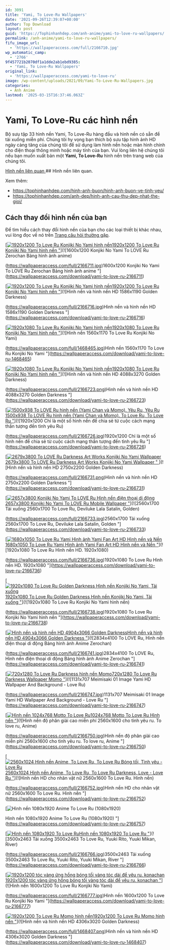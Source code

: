 ```yaml
---
id: 3091
title: 'Yami, To Love-Ru Wallpapers'
date: '2021-09-26T12:39:07+00:00'
author: Top Download
layout: post
guid: 'https://Tophinhanhdep.com/anh-anime/yami-to-love-ru-wallpapers/'
permalink: /anh-anime/yami-to-love-ru-wallpapers/
fifu_image_url:
  - 'https://wallpaperaccess.com/full/2166710.jpg'
wp_automatic_camp:
  - '2766'
9f457721b2070df1a1dde2ab1ebd9385:
  - 'Yami, To Love-Ru Wallpapers'
original_link:
  - 'https://wallpaperaccess.com/yami-to-love-ru'
image: /wp-content/uploads/2021/09/Yami-To-Love-Ru-Wallpapers.jpg
categories:
  - Ảnh Anime
lastmod: '2025-03-15T16:37:46.063Z'
---
```

# Yami, To Love-Ru các hình nền

Bộ sưu tập 33 hình nền Yami, To Love-Ru hàng đầu và hình nền có sẵn để tải xuống miễn phí. Chúng tôi hy vọng bạn thích bộ sưu tập hình ảnh HD ngày càng tăng của chúng tôi để sử dụng làm hình nền hoặc màn hình chính cho điện thoại thông minh hoặc máy tính của bạn. Vui lòng liên hệ chúng tôi nếu bạn muốn xuất bản một **Yami, To Love-Ru** hình nền trên trang web của chúng tôi.

[Hình nền liên quan ](#related) ## Hình nền liên quan.

   
 Xem thêm:

   
- <https://tophinhanhdep.com/hinh-anh-buon/hinh-anh-buon-ve-tinh-yeu/>
- <https://tophinhanhdep.com/anh-dep/hinh-anh-cau-thu-dep-nhat-the-gioi/>

## Cách thay đổi hình nền của bạn

Để tìm hiểu cách thay đổi hình nền của bạn cho các loại thiết bị khác nhau, vui lòng đọc về nó trên [Trang câu hỏi thường gặp](https://tophinhanhdep.com/faq/).

  
[[![1920x1200 To Love Ru Konjiki No Yami hình nền](https://wallpaperaccess.com/full/2166710.jpg)1920x1200 To Love Ru Konjiki No Yami hình nền "](https://wallpaperaccess.com/download/yami-to-love-ru-2166710)](![1600x1200 Konjiki No Yami To LOVE Ru Zerochan Bảng hình ảnh anime)

(https://wallpaperaccess.com/full/2166711.jpg)1600x1200 Konjiki No Yami To LOVE Ru Zerochan Bảng hình ảnh anime "](https://wallpaperaccess.com/download/yami-to-love-ru-2166711)

[[![1920x1200 To Love Ru Konjiki No Yami hình nền](https://wallpaperaccess.com/full/2166712.jpg)1920x1200 To Love Ru Konjiki No Yami hình nền "](https://wallpaperaccess.com/download/yami-to-love-ru-2166712)](![Hình nền và hình nền HD 1586x1190 Golden Darkness)

(https://wallpaperaccess.com/full/2166716.jpg)Hình nền và hình nền HD 1586x1190 Golden Darkness "](https://wallpaperaccess.com/download/yami-to-love-ru-2166716)

[[![1920x1080 To Love Ru Konjiki No Yami hình nền](https://wallpaperaccess.com/full/2166719.jpg)1920x1080 To Love Ru Konjiki No Yami hình nền "](https://wallpaperaccess.com/download/yami-to-love-ru-2166719)](![Hình nền 1560x1170 To Love Ru Konjiki No Yami)

(https://wallpaperaccess.com/full/1468465.jpg)Hình nền 1560x1170 To Love Ru Konjiki No Yami "](https://wallpaperaccess.com/download/yami-to-love-ru-1468465)

[[![1920x1080 To Love Ru Konjiki No Yami hình nền](https://wallpaperaccess.com/full/2166721.jpg)1920x1080 To Love Ru Konjiki No Yami hình nền "](https://wallpaperaccess.com/download/yami-to-love-ru-2166721)](![Hình nền và hình nền HD 4088x3270 Golden Darkness)

(https://wallpaperaccess.com/full/2166723.png)Hình nền và hình nền HD 4088x3270 Golden Darkness "](https://wallpaperaccess.com/download/yami-to-love-ru-2166723)

[[![1500x938 To LOVE Ru hình nền (Yami Chan và Momo).  Yêu Ru, Yêu Ru](https://wallpaperaccess.com/full/2166725.jpg)1500x938 To LOVE Ru hình nền (Yami Chan và Momo). To Love Ru, To Love Ru "](https://wallpaperaccess.com/download/yami-to-love-ru-2166725)](![1920x1200 Chỉ là một số hình nền để chia sẻ từ cuộc cách mạng thần tượng đến tình yêu Ru)

(https://wallpaperaccess.com/full/2166726.jpg)1920x1200 Chỉ là một số hình nền để chia sẻ từ cuộc cách mạng thần tượng đến tình yêu Ru "](https://wallpaperaccess.com/download/yami-to-love-ru-2166726)

[[![2679x3800 To LOVE Ru Darkness Art Works Konjiki No Yami Wallpaper](https://wallpaperaccess.com/full/2166728.jpg)2679x3800 To LOVE Ru Darkness Art Works Konjiki No Yami Wallpaper " ](https://wallpaperaccess.com/download/yami-to-love-ru-2166728)](![Hình nền và hình nền HD 2750x2200 Golden Darkness)

(https://wallpaperaccess.com/full/2166731.png)Hình nền và hình nền HD 2750x2200 Golden Darkness "](https://wallpaperaccess.com/download/yami-to-love-ru-2166731)

[[![2657x3800 Konjiki No Yami To LOVE Ru Hình nền điện thoại di động](https://wallpaperaccess.com/full/2166732.jpg)2657x3800 Konjiki No Yami To LOVE Ru Mobile Wallpaper "](https://wallpaperaccess.com/download/yami-to-love-ru-2166732)](![2560x1700 Tải xuống 2560x1700 To Love Ru, Deviluke Lala Satalin, Golden)

(https://wallpaperaccess.com/full/2166733.jpg)2560x1700 Tải xuống 2560x1700 To Love Ru, Deviluke Lala Satalin, Golden "](https://wallpaperaccess.com/download/yami-to-love-ru-2166733)

[[![1680x1050 To Love Ru Yami Hình ảnh Yami Fan Art HD Hình nền và Nền](https://wallpaperaccess.com/full/2166735.jpg)1680x1050 To Love Ru Yami Hình ảnh Yami Fan Art HD Hình nền và Nền "](https://wallpaperaccess.com/download/yami-to-love-ru-2166735)](![1920x1080 To Love Ru Hình nền HD.  1920x1080)

(https://wallpaperaccess.com/full/2166736.jpg)1920x1080 To Love Ru Hình nền HD. 1920x1080 "](https://wallpaperaccess.com/download/yami-to-love-ru-2166736)

[[![1920x1080 To Love Ru Golden Darkness Hình nền Konjiki No Yami, Tải xuống](https://wallpaperaccess.com/full/2166737.jpg)1920x1080 To Love Ru Golden Darkness Hình nền Konjiki No Yami, Tải xuống "](https://wallpaperaccess.com/download/yami-to-love-ru-2166737)](![1920x1080 To Love Ru Konjiki No Yami hình nền)

(https://wallpaperaccess.com/full/2166738.jpg)1920x1080 To Love Ru Konjiki No Yami hình nền "](https://wallpaperaccess.com/download/yami-to-love-ru-2166738)

[[![Hình nền và hình nền HD 4904x3066 Golden Darkness](https://wallpaperaccess.com/full/1741032.jpg)Hình nền và hình nền HD 4904x3066 Golden Darkness "](https://wallpaperaccess.com/download/yami-to-love-ru-1741032)](![2834x4100 To LOVE Ru, Hình nền điện thoại di động Bảng hình ảnh Anime Zerochan)

(https://wallpaperaccess.com/full/2166741.jpg)2834x4100 To LOVE Ru, Hình nền điện thoại di động Bảng hình ảnh Anime Zerochan "](https://wallpaperaccess.com/download/yami-to-love-ru-2166741)

[[![720x1280 To Love Ru Darkness hình nền Momo](https://wallpaperaccess.com/full/2166746.png)720x1280 To Love Ru Darkness Wallpaper Momo "](https://wallpaperaccess.com/download/yami-to-love-ru-2166746)](![1131x707 Meimisaki 01 Image Yami HD Wallpaper And Background - Love Ru)

(https://wallpaperaccess.com/full/2166747.jpg)1131x707 Meimisaki 01 Image Yami HD Wallpaper And Background - Love Ru "](https://wallpaperaccess.com/download/yami-to-love-ru-2166747)

[[![Hình nền 1024x768 Motto To Love Ru](https://wallpaperaccess.com/full/1468424.jpg)1024x768 Motto To Love Ru Hình nền "](https://wallpaperaccess.com/download/yami-to-love-ru-1468424)](![Hình nền độ phân giải cao miễn phí 2560x1600 cho tình yêu ru.  To love ru, Anime)

(https://wallpaperaccess.com/full/2166750.jpg)Hình nền độ phân giải cao miễn phí 2560x1600 cho tình yêu ru. To love ru, Anime "](https://wallpaperaccess.com/download/yami-to-love-ru-2166750)

[[![2560x1024 Hình nền Anime, To Love Ru, To Love Ru Bóng tối, Tình yêu - Love Ru](https://wallpaperaccess.com/full/2166751.jpg) 2560x1024 Hình nền Anime, To Love Ru, To Love Ru Darkness, Love - Love Ru "](https://wallpaperaccess.com/download/yami-to-love-ru-2166751)](![Hình nền HD cho nhân vật nữ 2560x1600 To Love Ru.  Hình nền)

(https://wallpaperaccess.com/full/2166752.jpg)Hình nền HD cho nhân vật nữ 2560x1600 To Love Ru. Hình nền "](https://wallpaperaccess.com/download/yami-to-love-ru-2166752)

[![Hình nền 1080x1920 Anime To Love Ru (1080x1920)](https://wallpaperaccess.com/full/2166757.png)

Hình nền 1080x1920 Anime To Love Ru (1080x1920) "](https://wallpaperaccess.com/download/yami-to-love-ru-2166757)

[[![Hình nền 1080x1920 To Love Ru](https://wallpaperaccess.com/full/2166764.jpg)Hình nền 1080x1920 To Love Ru "](https://wallpaperaccess.com/download/yami-to-love-ru-2166764)](![3500x2463 Tải xuống 3500x2463 To Love Ru, Yuuki Rito, Yuuki Mikan, River)

(https://wallpaperaccess.com/full/2166766.jpg)3500x2463 Tải xuống 3500x2463 To Love Ru, Yuuki Rito, Yuuki Mikan, River "](https://wallpaperaccess.com/download/yami-to-love-ru-2166766)

[[![1920x1200 tóc vàng ửng hồng bóng tối vàng tóc dài để yêu ru.  konachan](https://wallpaperaccess.com/full/2166776.jpg)1920x1200 tóc vàng ửng hồng bóng tối vàng tóc dài để yêu ru. konachan "](https://wallpaperaccess.com/download/yami-to-love-ru-2166776)](![Hình nền 1600x1200 To Love Ru Konjiki No Yami)

(https://wallpaperaccess.com/full/2166777.jpg)Hình nền 1600x1200 To Love Ru Konjiki No Yami "](https://wallpaperaccess.com/download/yami-to-love-ru-2166777)

[[![1920x1200 To Love Ru Momo hình nền](https://wallpaperaccess.com/full/1741120.jpg)1920x1200 To Love Ru Momo hình nền "](https://wallpaperaccess.com/download/yami-to-love-ru-1741120)](![Hình nền và hình nền HD 4306x3020 Golden Darkness)

(https://wallpaperaccess.com/full/1468407.png)Hình nền và hình nền HD 4306x3020 Golden Darkness "](https://wallpaperaccess.com/download/yami-to-love-ru-1468407)
